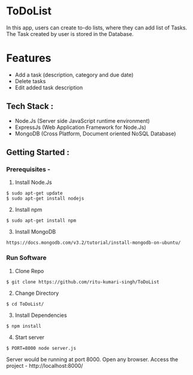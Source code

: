 # ToDoList
 In this app, users can create to-do lists, where they can add list of Tasks. The Task created by user is stored in the Database.
 
# Features
* Add a task (description, category and due date)
* Delete tasks
* Edit added task description

## Tech Stack :
* Node.Js (Server side JavaScript runtime environment)
* ExpressJs (Web Application Framework for Node.Js)
* MongoDB (Cross Platform, Document oriented NoSQL Database)

## Getting Started :

### Prerequisites -

1. Install Node.Js
```
$ sudo apt-get update
$ sudo apt-get install nodejs
```
2. Install npm
```
$ sudo apt-get install npm
```
3. Install MongoDB
```
https://docs.mongodb.com/v3.2/tutorial/install-mongodb-on-ubuntu/
```
### Run Software

1. Clone Repo
```
$ git clone https://github.com/ritu-kumari-singh/ToDoList
```
2. Change Directory
```
$ cd ToDoList/
```
3. Install Dependencies 
```
$ npm install
```
4. Start server
```
$ PORT=8000 node server.js
```

Server would be running at port 8000. Open any browser. Access the project - http://localhost:8000/
